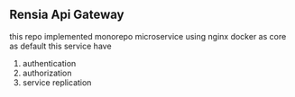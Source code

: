 ## Rensia Api Gateway

this repo implemented monorepo microservice using nginx docker as core
as default this service have

1. authentication
2. authorization
3. service replication